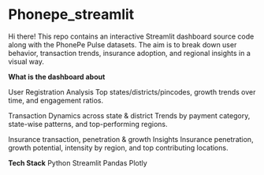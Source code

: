 # Phonepe_streamlit

Hi there! This repo contains an interactive Streamlit dashboard source code along with the PhonePe Pulse datasets. The aim is to break down user behavior, transaction trends, insurance adoption, and regional insights in a visual way.

**What is the dashboard about**

User Registration Analysis
Top states/districts/pincodes, growth trends over time, and engagement ratios.

Transaction Dynamics across state & district
Trends by payment category, state-wise patterns, and top-performing regions.

Insurance transaction, penetration & growth Insights
Insurance penetration, growth potential, intensity by region, and top contributing locations.

**Tech Stack**
Python
Streamlit
Pandas
Plotly


